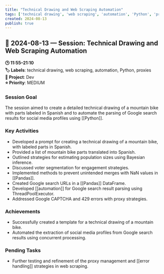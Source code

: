 ```yaml
---
title: "Technical Drawing and Web Scraping Automation"
tags: ['technical drawing', 'web scraping', 'automation', 'Python', 'proxies']
created: 2024-08-13
publish: true
---
```


## 📅 2024-08-13 — Session: Technical Drawing and Web Scraping Automation

**🕒 11:55–21:10**  
**🏷️ Labels**: technical drawing, web scraping, automation, Python, proxies  
**📂 Project**: Dev  
**⭐ Priority**: MEDIUM  


### Session Goal
The session aimed to create a detailed technical drawing of a mountain bike with parts labeled in Spanish and to automate the parsing of Google search results for social media profiles using [[Python]].

### Key Activities
- Developed a prompt for creating a technical drawing of a mountain bike, with labeled parts in Spanish.
- Provided a list of mountain bike parts translated into Spanish.
- Outlined strategies for estimating population sizes using Bayesian inference.
- Discussed voter segmentation for engagement strategies.
- Implemented methods to prevent unintended merges with NaN values in [[Pandas]].
- Created Google search URLs in a [[Pandas]] DataFrame.
- Developed [[automation]] for Google search result parsing using ThreadPoolExecutor.
- Addressed Google CAPTCHA and 429 errors with proxy strategies.

### Achievements
- Successfully created a template for a technical drawing of a mountain bike.
- Automated the extraction of social media profiles from Google search results using concurrent processing.

### Pending Tasks
- Further testing and refinement of the proxy management and [[error handling]] strategies in web scraping.
